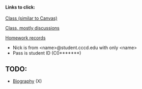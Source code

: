 #### Links to click:

[Class (similar to Canvas)](https://piazza.com/cccd/spring2019/cs150/home)

[Class, mostly discussions](https://piazza.com/class/jq72bngvwwb27r)

[Homework records](http://cs170-console.appspot.com/)

  - Nick is from \<name\>@student.cccd.edu with only \<name\>
  - Pass is student ID (C0*******)
 
## TODO:

  - [Biography](https://coastdistrict.instructure.com/profile) (X)
  
  
